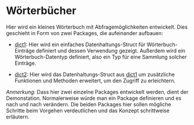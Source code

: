 # Wörterbücher

Hier wird ein kleines Wörterbuch mit Abfragemöglichkeiten entwickelt.
Dies geschieht in Form von zwei Packages, die aufeinander aufbauen:

* [dict1](dict1/README.md):
  Hier wird ein einfaches Datenhaltungs-Struct für Wörterbuch-Einträge
  definiert und dessen Verwendung gezeigt.
  Außerdem wird ein Wörterbuch-Datentyp definiert,
  also ein Typ für eine Sammlung solcher Einträge.

* [dict2](dict2/README.md):
    Hier wird das Datenhaltungs-Struct aus [dict1](dict1/README.md)
    um zusätzliche Funktionen und Methoden erweitert, um den Zugriff zu erleichtern.

*Anmerkung*:
Dass hier zwei einzelne Packages entwickelt werden, dient der Demonstation.
Normalerweise würde man ein Package definieren und es nach und nach verändern.
Die beiden Packages hier sollen mögliche Schritte beim Vorgehen verdeutlichen und
das Konzept schrittweise erläutern.
